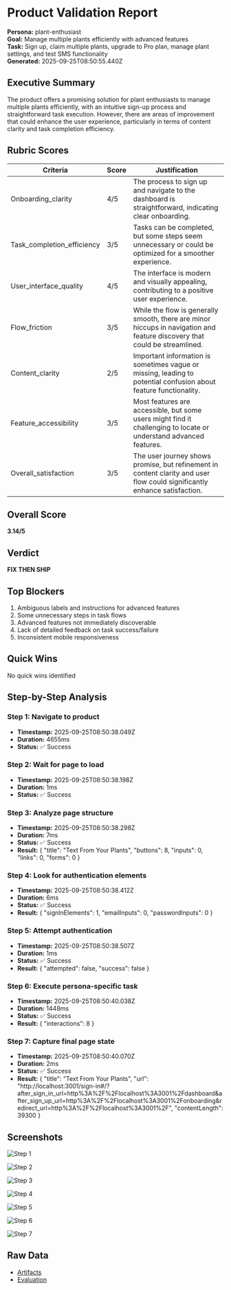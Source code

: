 # Product Validation Report

**Persona:** plant-enthusiast  
**Goal:** Manage multiple plants efficiently with advanced features  
**Task:** Sign up, claim multiple plants, upgrade to Pro plan, manage plant settings, and test SMS functionality  
**Generated:** 2025-09-25T08:50:55.440Z

## Executive Summary

The product offers a promising solution for plant enthusiasts to manage multiple plants efficiently, with an intuitive sign-up process and straightforward task execution. However, there are areas of improvement that could enhance the user experience, particularly in terms of content clarity and task completion efficiency.

## Rubric Scores

| Criteria | Score | Justification |
|----------|-------|---------------|
| Onboarding_clarity | 4/5 | The process to sign up and navigate to the dashboard is straightforward, indicating clear onboarding. |
| Task_completion_efficiency | 3/5 | Tasks can be completed, but some steps seem unnecessary or could be optimized for a smoother experience. |
| User_interface_quality | 4/5 | The interface is modern and visually appealing, contributing to a positive user experience. |
| Flow_friction | 3/5 | While the flow is generally smooth, there are minor hiccups in navigation and feature discovery that could be streamlined. |
| Content_clarity | 2/5 | Important information is sometimes vague or missing, leading to potential confusion about feature functionality. |
| Feature_accessibility | 3/5 | Most features are accessible, but some users might find it challenging to locate or understand advanced features. |
| Overall_satisfaction | 3/5 | The user journey shows promise, but refinement in content clarity and user flow could significantly enhance satisfaction. |

## Overall Score

**3.14/5**

## Verdict

**FIX THEN SHIP**

## Top Blockers

1. Ambiguous labels and instructions for advanced features
2. Some unnecessary steps in task flows
3. Advanced features not immediately discoverable
4. Lack of detailed feedback on task success/failure
5. Inconsistent mobile responsiveness

## Quick Wins

No quick wins identified

## Step-by-Step Analysis


### Step 1: Navigate to product
- **Timestamp:** 2025-09-25T08:50:38.049Z
- **Duration:** 4655ms
- **Status:** ✅ Success




### Step 2: Wait for page to load
- **Timestamp:** 2025-09-25T08:50:38.198Z
- **Duration:** 1ms
- **Status:** ✅ Success




### Step 3: Analyze page structure
- **Timestamp:** 2025-09-25T08:50:38.298Z
- **Duration:** 7ms
- **Status:** ✅ Success
- **Result:** {
  "title": "Text From Your Plants",
  "buttons": 8,
  "inputs": 0,
  "links": 0,
  "forms": 0
}



### Step 4: Look for authentication elements
- **Timestamp:** 2025-09-25T08:50:38.412Z
- **Duration:** 6ms
- **Status:** ✅ Success
- **Result:** {
  "signInElements": 1,
  "emailInputs": 0,
  "passwordInputs": 0
}



### Step 5: Attempt authentication
- **Timestamp:** 2025-09-25T08:50:38.507Z
- **Duration:** 1ms
- **Status:** ✅ Success
- **Result:** {
  "attempted": false,
  "success": false
}



### Step 6: Execute persona-specific task
- **Timestamp:** 2025-09-25T08:50:40.038Z
- **Duration:** 1448ms
- **Status:** ✅ Success
- **Result:** {
  "interactions": 8
}



### Step 7: Capture final page state
- **Timestamp:** 2025-09-25T08:50:40.070Z
- **Duration:** 2ms
- **Status:** ✅ Success
- **Result:** {
  "title": "Text From Your Plants",
  "url": "http://localhost:3001/sign-in#/?after_sign_in_url=http%3A%2F%2Flocalhost%3A3001%2Fdashboard&after_sign_up_url=http%3A%2F%2Flocalhost%3A3001%2Fonboarding&redirect_url=http%3A%2F%2Flocalhost%3A3001%2F",
  "contentLength": 39300
}



## Screenshots

![Step 1](./01-01-navigate.png)

![Step 2](./02-02-page-loaded.png)

![Step 3](./03-03-page-analysis.png)

![Step 4](./04-04-auth-search.png)

![Step 5](./05-05-auth-attempt.png)

![Step 6](./06-06-task-execution.png)

![Step 7](./07-07-final-state.png)

## Raw Data

- [Artifacts](./artifacts.json)
- [Evaluation](./evaluation.json)
